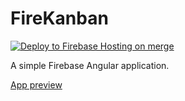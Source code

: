 # FireKanban

[![Deploy to Firebase Hosting on merge](https://github.com/arszen123/fire-kanban/actions/workflows/firebase-hosting-merge.yml/badge.svg)](https://github.com/arszen123/fire-kanban/actions/workflows/firebase-hosting-merge.yml)

A simple Firebase Angular application. 

[App preview](https://fire-kanban-c6285.web.app/)
